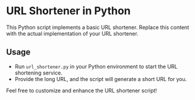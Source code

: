 
# URL Shortener in Python

This Python script implements a basic URL shortener.
Replace this content with the actual implementation of your URL shortener.

## Usage
- Run `url_shortener.py` in your Python environment to start the URL shortening service.
- Provide the long URL, and the script will generate a short URL for you.

Feel free to customize and enhance the URL shortener script!
